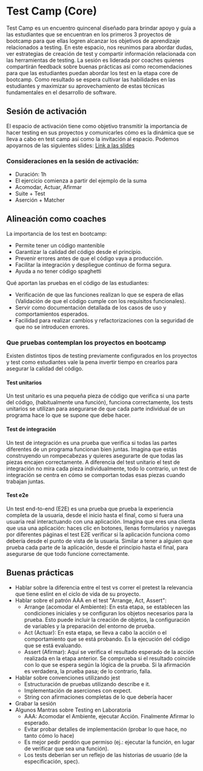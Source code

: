 
# Test Camp (Core)

Test Camp es un encuentro quincenal diseñado para brindar apoyo y guía a las estudiantes que se encuentran  en los primeros 3 proyectos de bootcamp para que ellas logren alcanzar los objetivos de aprendizaje relacionados a testing. En este espacio, nos reunimos para abordar dudas, ver estrategias de creación de test y compartir información relacionada con las herramientas de testing. La sesión es liderada por coaches quienes compartirán feedback sobre buenas prácticas así como recomendaciones para que las estudiantes puedan abordar los test en la etapa core de bootcamp. Como resultado se espera cultivar las habilidades en las estudiantes y maximizar su aprovechamiento de estas técnicas fundamentales en el desarrollo de software.

## Sesión de activación

El espacio de activación tiene como objetivo transmitir la importancia de hacer testing en sus proyectos y comunicarles cómo es la dinámica que se lleva a cabo en test camp así como la invitación al espacio. Podemos apoyarnos de las siguientes slides: [Link a las slides](https://laboratoria.github.io/test-camp-docs/#/title-slide)

### Consideraciones en la sesión de activación:

- Duración: 1h
- El ejercicio comienza a partir del ejemplo de la suma
- Acomodar, Actuar, Afirmar
- Suite + Test
- Aserción + Matcher

## Alineación como coaches

La importancia de los test en bootcamp:
- Permite tener un código mantenible
- Garantizar la calidad del código desde el principio.
- Prevenir errores antes de que el código vaya a producción.
- Facilitar la integración y despliegue continuo de forma segura.
- Ayuda a no tener código spaghetti

Qué aportan las pruebas en el código de las estudiantes:
- Verificación de que las funciones realizan lo que se espera de ellas (Validación de que el código cumple con los requisitos funcionales).
- Servir como documentación detallada de los casos de uso y comportamientos esperados.
- Facilidad para realizar cambios y refactorizaciones con la seguridad de que no se introducen errores.

### Que pruebas contemplan los proyectos en bootcamp

Existen distintos tipos de testing previamente configurados en los proyectos y test como estudiantes vale la pena invertir tiempo en crearlos para asegurar la calidad del código.

#### Test unitarios

Un test unitario es una pequeña pieza de código que verifica si una parte del código, (habitualmente una función), funciona correctamente, los tests unitarios se utilizan para asegurarse de que cada parte individual de un programa hace lo que se supone que debe hacer.

#### Test de integración

Un test de integración es una prueba que verifica si todas las partes diferentes de un programa funcionan bien juntas. Imagina que estás construyendo un rompecabezas y quieres asegurarte de que todas las piezas encajen correctamente. A diferencia del test unitario el test de integración no mira cada pieza individualmente, todo lo contrario, un test de integración se centra en cómo se comportan todas esas piezas cuando trabajan juntas.

#### Test e2e

Un test end-to-end (E2E) es una prueba que prueba la experiencia completa de la usuaria, desde el inicio hasta el final, como si fuera una usuaria real interactuando con una aplicación. Imagina que eres una clienta que usa una aplicación: haces clic en botones, llenas formularios y navegas por diferentes páginas el test E2E verificar si la aplicación funciona como debería desde el punto de vista de la usuaria. Similar a tener a alguien que prueba cada parte de la aplicación, desde el principio hasta el final, para asegurarse de que todo funcione correctamente.

## Buenas prácticas

- Hablar sobre la diferencia entre el test vs correr el pretest la relevancia que tiene eslint en el ciclo de vida de su proyecto.
- Hablar sobre el patrón AAA en el test
"Arrange, Act, Assert":
  - Arrange (acomodar el Ambiente): En esta etapa, se establecen las condiciones iniciales y se configuran los objetos necesarios para la prueba. Esto puede incluir la creación de objetos, la configuración de variables y la preparación del entorno de prueba.
  - Act (Actuar): En esta etapa, se lleva a cabo la acción o el comportamiento que se está probando. Es la ejecución del código que se está evaluando.
  - Assert (Afirmar): Aquí se verifica el resultado esperado de la acción realizada en la etapa anterior. Se comprueba si el resultado coincide con lo que se espera según la lógica de la prueba. Si la afirmación es verdadera, la prueba pasa; de lo contrario, falla.
- Hablar sobre convenciones utilizando jest
  - Estructuración de pruebas utilizando describe e it.
  - Implementación de aserciones con expect.
  - String con afirmaciones completas de lo que debería hacer
- Grabar la sesión
- Algunos Mantras sobre Testing en Laboratoria
  - AAA: Acomodar el Ambiente, ejecutar Acción. Finalmente Afirmar lo esperado.
  - Evitar probar detalles de implementación (probar lo que hace, no tanto cómo lo hace)
  - Es mejor pedir perdón que permiso (ej.: ejecutar la función, en lugar de verificar que sea una función).
  - Los tests deberían ser un reflejo de las historias de usuario (de la especificación, spec).
